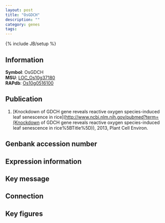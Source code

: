```yaml
---
layout: post
title: "OsGDCH"
description: ""
category: genes
tags: 
---
```

{% include JB/setup %}

## Information
__Symbol__: OsGDCH  
__MSU__: [LOC_Os10g37180](http://rice.plantbiology.msu.edu/cgi-bin/ORF_infopage.cgi?orf=LOC_Os10g37180)  
__RAPdb__: [Os10g0516100](http://rapdb.dna.affrc.go.jp/viewer/gbrowse_details/irgsp1?name=Os10g0516100)  

## Publication
1. [Knockdown of GDCH gene reveals reactive oxygen species-induced leaf senescence in rice](http://www.ncbi.nlm.nih.gov/pubmed?term=(Knockdown of GDCH gene reveals reactive oxygen species-induced leaf senescence in rice%5BTitle%5D)), 2013, Plant Cell Environ.

## Genbank accession number

## Expression information

## Key message

## Connection

## Key figures


